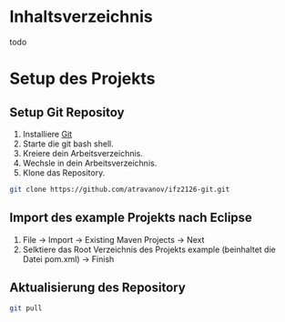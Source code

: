 # Inhaltsverzeichnis
todo
# Setup des Projekts
## Setup Git Repositoy
1. Installiere [Git](https://git-scm.com/) 
1. Starte die git bash shell.
1. Kreiere dein Arbeitsverzeichnis.
1. Wechsle in dein Arbeitsverzeichnis.
1. Klone das Repository.
```Bash
git clone https://github.com/atravanov/ifz2126-git.git
```

## Import des example Projekts nach Eclipse 
1. File -> Import -> Existing Maven Projects -> Next
1. Selktiere das Root Verzeichnis des Projekts example (beinhaltet die Datei pom.xml) -> Finish

## Aktualisierung des Repository
```Bash
git pull
```